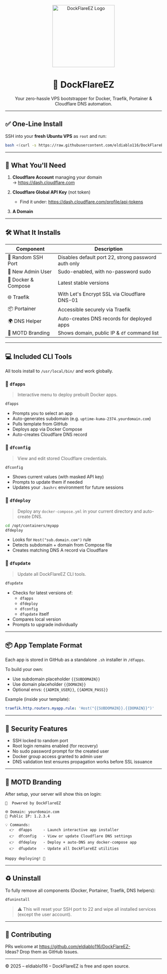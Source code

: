 <p align="center">
  <img src="https://raw.githubusercontent.com/eldiablo116/DockFlareEZ-/main/assets/logo_transparent.png" alt="DockFlareEZ Logo" width="200" />
</p>

<h1 align="center">🚀 DockFlareEZ</h1>
<p align="center">Your zero-hassle VPS bootstrapper for Docker, Traefik, Portainer & Cloudflare DNS automation.</p>

---

## ✅ One-Line Install

SSH into your **fresh Ubuntu VPS** as `root` and run:

```bash
bash <(curl -s https://raw.githubusercontent.com/eldiablo116/DockFlareEZ-/main/DockFlareEZsetup.sh)
```

---

## 🧩 What You'll Need

1. **Cloudflare Account** managing your domain  
   → https://dash.cloudflare.com

2. **Cloudflare Global API Key** (not token)
   - Find it under: https://dash.cloudflare.com/profile/api-tokens

3. **A Domain**

---

## 🛠️ What It Installs

| Component     | Description |
|---------------|-------------|
| 🔐 Random SSH Port | Disables default port 22, strong password auth only |
| 👤 New Admin User | Sudo-enabled, with no-password sudo |
| 🐳 Docker & Compose | Latest stable versions |
| 🌐 Traefik | With Let's Encrypt SSL via Cloudflare DNS-01 |
| 📦 Portainer | Accessible securely via Traefik |
| 🌍 DNS Helper | Auto-creates DNS records for deployed apps |
| 🧭 MOTD Branding | Shows domain, public IP & `df` command list |

---

## 💻 Included CLI Tools

All tools install to `/usr/local/bin/` and work globally.

### 🧰 `dfapps`
> Interactive menu to deploy prebuilt Docker apps.

```bash
dfapps
```

- Prompts you to select an app
- Auto-generates subdomain (e.g. `uptime-kuma-2374.yourdomain.com`)
- Pulls template from GitHub
- Deploys app via Docker Compose
- Auto-creates Cloudflare DNS record

### 🧾 `dfconfig`
> View and edit stored Cloudflare credentials.

```bash
dfconfig
```

- Shows current values (with masked API key)
- Prompts to update them if needed
- Updates your `.bashrc` environment for future sessions

### 🚀 `dfdeploy`
> Deploy any `docker-compose.yml` in your current directory and auto-create DNS.

```bash
cd /opt/containers/myapp
dfdeploy
```

- Looks for `Host("sub.domain.com")` rule
- Detects subdomain + domain from Compose file
- Creates matching DNS A record via Cloudflare

### 🔄 `dfupdate`
> Update all DockFlareEZ CLI tools.

```bash
dfupdate
```

- Checks for latest versions of:
  - `dfapps`
  - `dfdeploy`
  - `dfconfig`
  - `dfupdate` itself
- Compares local version
- Prompts to upgrade individually

---

## 📦 App Template Format

Each app is stored in GitHub as a standalone `.sh` installer in `/dfapps`.

To build your own:
- Use subdomain placeholder `{{SUBDOMAIN}}`
- Use domain placeholder `{{DOMAIN}}`
- Optional envs: `{{ADMIN_USER}}`, `{{ADMIN_PASS}}`

Example (inside your template):

```yaml
traefik.http.routers.myapp.rule: 'Host("{{SUBDOMAIN}}.{{DOMAIN}}")'
```

---

## 🔐 Security Features

- SSH locked to random port
- Root login remains enabled (for recovery)
- No sudo password prompt for the created user
- Docker group access granted to admin user
- DNS validation test ensures propagation works before SSL issuance

---

## 📣 MOTD Branding

After setup, your server will show this on login:

```
🧭  Powered by DockFlareEZ

🌐 Domain: yourdomain.com
📡 Public IP: 1.2.3.4

💡 Commands:
  👉  dfapps     - Launch interactive app installer
  👉  dfconfig   - View or update Cloudflare DNS settings
  👉  dfdeploy   - Deploy + auto-DNS any docker-compose app
  👉  dfupdate   - Update all DockFlareEZ utilities

Happy deploying! 🚀
```

---

## ♻️ Uninstall

To fully remove all components (Docker, Portainer, Traefik, DNS helpers):

```bash
dfuninstall
```

> ⚠️ This will reset your SSH port to 22 and wipe all installed services (except the user account).

---

## 🤝 Contributing

PRs welcome at https://github.com/eldiablo116/DockFlareEZ-  
Ideas? Drop them as GitHub Issues.

---

©️ 2025 – eldiablo116 – DockFlareEZ is free and open source.
